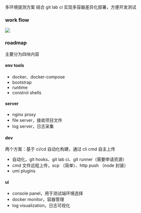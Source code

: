 多环境提测方案
结合 git lab ci 实现多容器差异化部署，方便开发测试

### work flow
![](https://raw.githubusercontent.com/aJean/daily-activities/master/imgs/%E5%AE%B9%E5%99%A8/schedulejs-flow.png)

### roadmap
主要分为四块内容

#### env tools
- docker、docker-compose
- bootstrap
- runtime
- constrol shells

#### server
- nginx proxy
- file server，接收项目文件
- log server，日志采集

#### dev
两个方案：基于 ci/cd 自动化构建，通过 cli cmd 自主上传
- 自动化，git hooks、git lab ci、git runner（需要申请资源）
- cmd 文件远程上传，scp （简单）、http push （node 封装）
- umi plugins

#### ui
- console panel，用于测试端环境选择
- docker monitor，容器管理
- log visualization，日志可视化